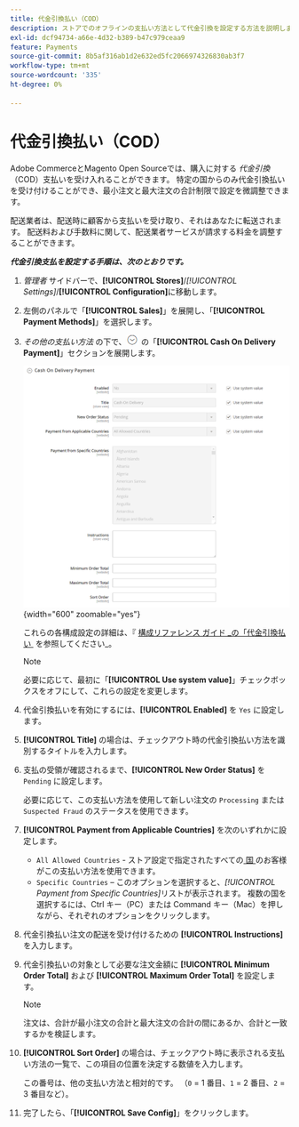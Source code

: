 ```yaml
---
title: 代金引換払い（COD）
description: ストアでのオフラインの支払い方法として代金引換を設定する方法を説明します。
exl-id: dcf94734-a66e-4d32-b389-b47c979ceaa9
feature: Payments
source-git-commit: 8b5af316ab1d2e632ed5fc2066974326830ab3f7
workflow-type: tm+mt
source-wordcount: '335'
ht-degree: 0%

---
```


# 代金引換払い（COD）

Adobe CommerceとMagento Open Sourceでは、購入に対する _代金引換_ （COD）支払いを受け入れることができます。 特定の国からのみ代金引換払いを受け付けることができ、最小注文と最大注文の合計制限で設定を微調整できます。

配送業者は、配送時に顧客から支払いを受け取り、それはあなたに転送されます。 配送料および手数料に関して、配送業者サービスが請求する料金を調整することができます。

**_代金引換支払を設定する手順は、次のとおりです。_**

1. _管理者_ サイドバーで、**[!UICONTROL Stores]**/_[!UICONTROL Settings]_/**[!UICONTROL Configuration]**&#x200B;に移動します。

1. 左側のパネルで「**[!UICONTROL Sales]**」を展開し、「**[!UICONTROL Payment Methods]**」を選択します。

1. _その他の支払い方法_ の下で、![&#x200B; 拡張セレクター &#x200B;](../assets/icon-display-expand.png) の「**[!UICONTROL Cash On Delivery Payment]**」セクションを展開します。

   ![&#x200B; 代金交付金 &#x200B;](../configuration-reference/sales/assets/payment-methods-cash-on-delivery-payment.png){width="600" zoomable="yes"}

   これらの各構成設定の詳細は、『 [&#x200B; 構成リファレンス ガイド _の「代金引換払い &#x200B;](../configuration-reference/sales/payment-methods.md#cash-on-delivery-payment) を参照してください_。

   >[!NOTE]
   >
   >必要に応じて、最初に「**[!UICONTROL Use system value]**」チェックボックスをオフにして、これらの設定を変更します。

1. 代金引換払いを有効にするには、**[!UICONTROL Enabled]** を `Yes` に設定します。

1. **[!UICONTROL Title]** の場合は、チェックアウト時の代金引換払い方法を識別するタイトルを入力します。

1. 支払の受領が確認されるまで、**[!UICONTROL New Order Status]** を `Pending` に設定します。

   必要に応じて、この支払い方法を使用して新しい注文の `Processing` または `Suspected Fraud` のステータスを使用できます。

1. **[!UICONTROL Payment from Applicable Countries]** を次のいずれかに設定します。

   - `All Allowed Countries` - ストア設定で指定されたすべての [&#x200B; 国 &#x200B;](../getting-started/store-details.md#country-options) のお客様がこの支払い方法を使用できます。
   - `Specific Countries` – このオプションを選択すると、_[!UICONTROL Payment from Specific Countries]_&#x200B;リストが表示されます。 複数の国を選択するには、Ctrl キー（PC）または Command キー（Mac）を押しながら、それぞれのオプションをクリックします。

1. 代金引換払い注文の配送を受け付けるための **[!UICONTROL Instructions]** を入力します。

1. 代金引換払いの対象として必要な注文金額に **[!UICONTROL Minimum Order Total]** および **[!UICONTROL Maximum Order Total]** を設定します。

   >[!NOTE]
   >
   >注文は、合計が最小注文の合計と最大注文の合計の間にあるか、合計と一致するかを検証します。

1. **[!UICONTROL Sort Order]** の場合は、チェックアウト時に表示される支払い方法の一覧で、この項目の位置を決定する数値を入力します。

   この番号は、他の支払い方法と相対的です。 （`0` = 1 番目、`1` = 2 番目、`2` = 3 番目など）。

1. 完了したら、「**[!UICONTROL Save Config]**」をクリックします。
